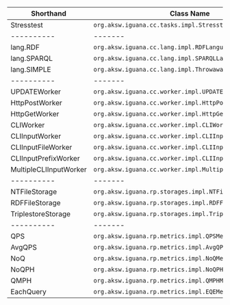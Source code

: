 | Shorthand | Class Name  |
|----------|-------|
| Stresstest | `org.aksw.iguana.cc.tasks.impl.Stresstest` |
|----------|-------|
| lang.RDF | `org.aksw.iguana.cc.lang.impl.RDFLanguageProcessor` | 
| lang.SPARQL | `org.aksw.iguana.cc.lang.impl.SPARQLLanguageProcessor` | 
| lang.SIMPLE | `org.aksw.iguana.cc.lang.impl.ThrowawayLanguageProcessor` |
|----------|-------|
| UPDATEWorker | `org.aksw.iguana.cc.worker.impl.UPDATEWorker` |
| HttpPostWorker | `org.aksw.iguana.cc.worker.impl.HttpPostWorker` |
| HttpGetWorker | `org.aksw.iguana.cc.worker.impl.HttpGetWorker` |
| CLIWorker | `org.aksw.iguana.cc.worker.impl.CLIWorker` |
| CLIInputWorker | `org.aksw.iguana.cc.worker.impl.CLIInputWorker` |
| CLIInputFileWorker | `org.aksw.iguana.cc.worker.impl.CLIInputFileWorker` |
| CLIInputPrefixWorker | `org.aksw.iguana.cc.worker.impl.CLIInputPrefixWorker` |
| MultipleCLIInputWorker | `org.aksw.iguana.cc.worker.impl.MultipleCLIInputWorker` |
|----------|-------|
| NTFileStorage | `org.aksw.iguana.rp.storages.impl.NTFileStorage` |
| RDFFileStorage | `org.aksw.iguana.rp.storages.impl.RDFFileStorage` |
| TriplestoreStorage | `org.aksw.iguana.rp.storages.impl.TriplestoreStorage` |
|----------|-------|
| QPS | `org.aksw.iguana.rp.metrics.impl.QPSMetric` |
| AvgQPS | `org.aksw.iguana.rp.metrics.impl.AvgQPSMetric` |
| NoQ | `org.aksw.iguana.rp.metrics.impl.NoQMetric` |
| NoQPH | `org.aksw.iguana.rp.metrics.impl.NoQPHMetric` |
| QMPH | `org.aksw.iguana.rp.metrics.impl.QMPHMetric` |
| EachQuery | `org.aksw.iguana.rp.metrics.impl.EQEMetric` |
